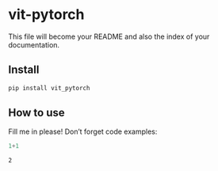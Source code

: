 vit-pytorch
================

<!-- WARNING: THIS FILE WAS AUTOGENERATED! DO NOT EDIT! -->

This file will become your README and also the index of your
documentation.

## Install

``` sh
pip install vit_pytorch
```

## How to use

Fill me in please! Don’t forget code examples:

``` python
1+1
```

    2
